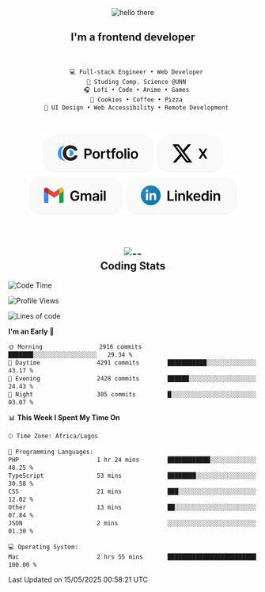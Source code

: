 <div align="center">
  
  <img src="https://readme-typing-svg.demolab.com?font=Fira+Code&weight=600&size=24&duration=4000&pause=300&color=3291FF&center=true&vCenter=true&random=false&width=300&height=24&lines=Hey+There;Hola;Namaste;Aloha;Bonjour;Konnichiwa" alt="hello there" height="36" width="300" />
  <h2>I'm a frontend developer</h2>
  
</div>

<br/>

<div align="center">
  
  ```
    💻 Full-stack Engineer • Web Developer
    💼 Studing Comp. Science @UNN
    🎧 Lofi • Code • Anime • Games
    🍪 Cookies • Coffee • Pizza
    📖 UI Design • Web Accessibility • Remote Development
  ```

</div>

<br/>

<div align="center">

  [![portfolio](./assets/badge-portfolio.svg)](https://okoyecharles.com)
  [![X](./assets/badge-x.svg)](https://x.com/okoyecharlesk)
  [![mail](./assets/badge-mail.svg)](mailto:okoyecharles509@gmail.com)
  [![linkedin](./assets/badge-linkedin.svg)](https://linkedin.com/in/okoyecharles)
  
</div>

<br/>



<div align="center">

  <h2>
    <img src="https://media.giphy.com/media/UVG0BN8TOMKkPOJS6e/giphy.gif?cid=790b7611dhvp8dydhh4r22mjr73owy4d5zzlo7s5zyk60w8s&ep=v1_stickers_search&rid=giphy.gif&ct=s" alt="--" height="50" width="50" />
    <br/>
    Coding Stats
  </h2>
  
</div>

<!--START_SECTION:waka-->
![Code Time](http://img.shields.io/badge/Code%20Time-639%20hrs%2043%20mins-blue)

![Profile Views](http://img.shields.io/badge/Profile%20Views-0-blue)

![Lines of code](https://img.shields.io/badge/From%20Hello%20World%20I%27ve%20Written-8.6%20million%20lines%20of%20code-blue)

**I'm an Early 🐤** 

```text
🌞 Morning                2916 commits        ███████░░░░░░░░░░░░░░░░░░   29.34 % 
🌆 Daytime                4291 commits        ███████████░░░░░░░░░░░░░░   43.17 % 
🌃 Evening                2428 commits        ██████░░░░░░░░░░░░░░░░░░░   24.43 % 
🌙 Night                  305 commits         █░░░░░░░░░░░░░░░░░░░░░░░░   03.07 % 
```


📊 **This Week I Spent My Time On** 

```text
🕑︎ Time Zone: Africa/Lagos

💬 Programming Languages: 
PHP                      1 hr 24 mins        ████████████░░░░░░░░░░░░░   48.25 % 
TypeScript               53 mins             ████████░░░░░░░░░░░░░░░░░   30.58 % 
CSS                      21 mins             ███░░░░░░░░░░░░░░░░░░░░░░   12.02 % 
Other                    13 mins             ██░░░░░░░░░░░░░░░░░░░░░░░   07.84 % 
JSON                     2 mins              ░░░░░░░░░░░░░░░░░░░░░░░░░   01.30 % 

💻 Operating System: 
Mac                      2 hrs 55 mins       █████████████████████████   100.00 % 
```


 Last Updated on 15/05/2025 00:58:21 UTC
<!--END_SECTION:waka-->

